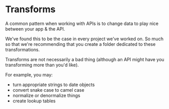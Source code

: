# Transforms

A common pattern when working with APIs is to change data to play nice between your app & the API.

We've found this to be the case in every project we've worked on. So much so that we're recommending that you create a folder dedicated to these transformations.

Transforms are not necessarily a bad thing (although an API might have you transforming more than you'd like).

For example, you may:

- turn appropriate strings to date objects
- convert snake case to camel case
- normalize or denormalize things
- create lookup tables
